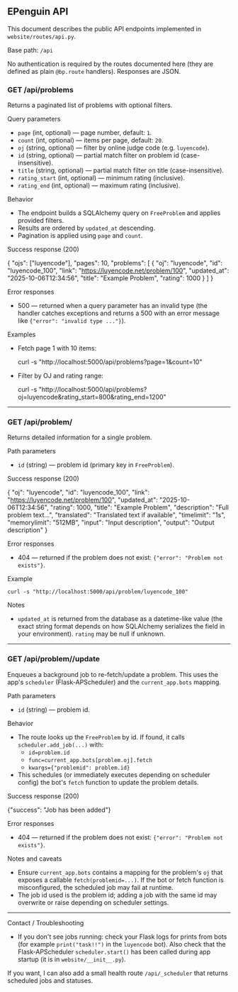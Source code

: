 ## EPenguin API

This document describes the public API endpoints implemented in `website/routes/api.py`.

Base path: `/api`

No authentication is required by the routes documented here (they are defined as plain `@bp.route` handlers). Responses are JSON.

### GET /api/problems

Returns a paginated list of problems with optional filters.

Query parameters
- `page` (int, optional) — page number, default: `1`.
- `count` (int, optional) — items per page, default: `20`.
- `oj` (string, optional) — filter by online judge code (e.g. `luyencode`).
- `id` (string, optional) — partial match filter on problem id (case-insensitive).
- `title` (string, optional) — partial match filter on title (case-insensitive).
- `rating_start` (int, optional) — minimum rating (inclusive).
- `rating_end` (int, optional) — maximum rating (inclusive).

Behavior
- The endpoint builds a SQLAlchemy query on `FreeProblem` and applies provided filters.
- Results are ordered by `updated_at` descending.
- Pagination is applied using `page` and `count`.

Success response (200)

{
  "ojs": ["luyencode"],
  "pages": 10,
  "problems": [
    {
      "oj": "luyencode",
      "id": "luyencode_100",
      "link": "https://luyencode.net/problem/100",
      "updated_at": "2025-10-06T12:34:56",
      "title": "Example Problem",
      "rating": 1000
    }
  ]
}

Error responses
- 500 — returned when a query parameter has an invalid type (the handler catches exceptions and returns a 500 with an error message like `{"error": "invalid type ..."}`).

Examples
- Fetch page 1 with 10 items:

    curl -s "http://localhost:5000/api/problems?page=1&count=10"

- Filter by OJ and rating range:

    curl -s "http://localhost:5000/api/problems?oj=luyencode&rating_start=800&rating_end=1200"

---

### GET /api/problem/<id>

Returns detailed information for a single problem.

Path parameters
- `id` (string) — problem id (primary key in `FreeProblem`).

Success response (200)

{
  "oj": "luyencode",
  "id": "luyencode_100",
  "link": "https://luyencode.net/problem/100",
  "updated_at": "2025-10-06T12:34:56",
  "rating": 1000,
  "title": "Example Problem",
  "description": "Full problem text...",
  "translated": "Translated text if available",
  "timelimit": "1s",
  "memorylimit": "512MB",
  "input": "Input description",
  "output": "Output description"
}

Error responses
- 404 — returned if the problem does not exist: `{"error": "Problem not exists"}`.

Example

    curl -s "http://localhost:5000/api/problem/luyencode_100"

Notes
- `updated_at` is returned from the database as a datetime-like value (the exact string format depends on how SQLAlchemy serializes the field in your environment). `rating` may be null if unknown.

---

### GET /api/problem/<id>/update

Enqueues a background job to re-fetch/update a problem. This uses the app's `scheduler` (Flask-APScheduler) and the `current_app.bots` mapping.

Path parameters
- `id` (string) — problem id.

Behavior
- The route looks up the `FreeProblem` by id. If found, it calls `scheduler.add_job(...)` with:
  - `id=problem.id`
  - `func=current_app.bots[problem.oj].fetch`
  - `kwargs={"problemid": problem.id}`
- This schedules (or immediately executes depending on scheduler config) the bot's `fetch` function to update the problem details.

Success response (200)

{"success": "Job has been added"}

Error responses
- 404 — returned if the problem does not exist: `{"error": "Problem not exists"}`.

Notes and caveats
- Ensure `current_app.bots` contains a mapping for the problem's `oj` that exposes a callable `fetch(problemid=...)`. If the bot or fetch function is misconfigured, the scheduled job may fail at runtime.
- The job id used is the problem id; adding a job with the same id may overwrite or raise depending on scheduler settings.

---

Contact / Troubleshooting
- If you don't see jobs running: check your Flask logs for prints from bots (for example `print("task!!")` in the `luyencode` bot). Also check that the Flask-APScheduler `scheduler.start()` has been called during app startup (it is in `website/__init__.py`).

If you want, I can also add a small health route `/api/_scheduler` that returns scheduled jobs and statuses.
